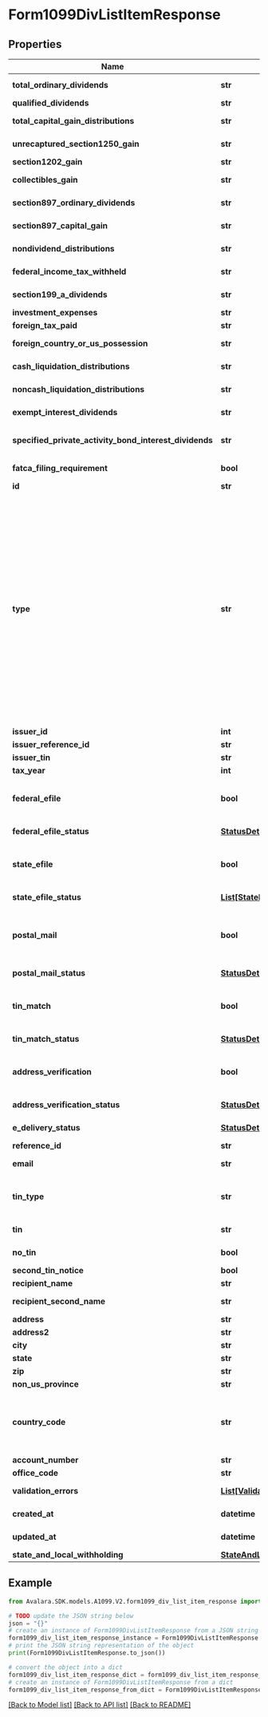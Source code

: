 # Form1099DivListItemResponse


## Properties

Name | Type | Description | Notes
------------ | ------------- | ------------- | -------------
**total_ordinary_dividends** | **str** | Total ordinary dividends | [optional] 
**qualified_dividends** | **str** | Qualified dividends | [optional] 
**total_capital_gain_distributions** | **str** | Total capital gain distributions | [optional] 
**unrecaptured_section1250_gain** | **str** | Unrecaptured Section 1250 gain | [optional] 
**section1202_gain** | **str** | Section 1202 gain | [optional] 
**collectibles_gain** | **str** | Collectibles (28%) gain | [optional] 
**section897_ordinary_dividends** | **str** | Section 897 ordinary dividends | [optional] 
**section897_capital_gain** | **str** | Section 897 capital gain | [optional] 
**nondividend_distributions** | **str** | Nondividend distributions | [optional] 
**federal_income_tax_withheld** | **str** | Federal income tax withheld | [optional] 
**section199_a_dividends** | **str** | Section 199A dividends | [optional] 
**investment_expenses** | **str** | Investment expenses | [optional] 
**foreign_tax_paid** | **str** | Foreign tax paid | [optional] 
**foreign_country_or_us_possession** | **str** | Foreign country or U.S. possession | [optional] 
**cash_liquidation_distributions** | **str** | Cash liquidation distributions | [optional] 
**noncash_liquidation_distributions** | **str** | Noncash liquidation distributions | [optional] 
**exempt_interest_dividends** | **str** | Exempt-interest dividends | [optional] 
**specified_private_activity_bond_interest_dividends** | **str** | Specified private activity bond interest dividends | [optional] 
**fatca_filing_requirement** | **bool** | FATCA filing requirement | [optional] 
**id** | **str** | ID of the form | [readonly] 
**type** | **str** | Type of the form. Will be one of:  * 940  * 941  * 943  * 944  * 945  * 1042  * 1042-S  * 1095-B  * 1095-C  * 1097-BTC  * 1098  * 1098-C  * 1098-E  * 1098-Q  * 1098-T  * 3921  * 3922  * 5498  * 5498-ESA  * 5498-SA  * 1099-MISC  * 1099-A  * 1099-B  * 1099-C  * 1099-CAP  * 1099-DIV  * 1099-G  * 1099-INT  * 1099-K  * 1099-LS  * 1099-LTC  * 1099-NEC  * 1099-OID  * 1099-PATR  * 1099-Q  * 1099-R  * 1099-S  * 1099-SA  * T4A  * W-2  * W-2G  * 1099-HC | 
**issuer_id** | **int** | Issuer ID | 
**issuer_reference_id** | **str** | Issuer Reference ID | [optional] 
**issuer_tin** | **str** | Issuer TIN | [optional] 
**tax_year** | **int** | Tax year | [optional] 
**federal_efile** | **bool** | Boolean indicating that federal e-filing has been scheduled for this form | 
**federal_efile_status** | [**StatusDetail**](StatusDetail.md) | Federal e-file status | [optional] [readonly] 
**state_efile** | **bool** | Boolean indicating that state e-filing has been scheduled for this form | 
**state_efile_status** | [**List[StateEfileStatusDetailResponse]**](StateEfileStatusDetailResponse.md) | State e-file status | [optional] [readonly] 
**postal_mail** | **bool** | Boolean indicating that postal mailing to the recipient has been scheduled for this form | 
**postal_mail_status** | [**StatusDetail**](StatusDetail.md) | Postal mail to recipient status | [optional] [readonly] 
**tin_match** | **bool** | Boolean indicating that TIN Matching has been scheduled for this form | 
**tin_match_status** | [**StatusDetail**](StatusDetail.md) | TIN Match status | [optional] [readonly] 
**address_verification** | **bool** | Boolean indicating that address verification has been scheduled for this form | 
**address_verification_status** | [**StatusDetail**](StatusDetail.md) | Address verification status | [optional] [readonly] 
**e_delivery_status** | [**StatusDetail**](StatusDetail.md) | EDelivery status | [optional] [readonly] 
**reference_id** | **str** | Reference ID | [optional] 
**email** | **str** | Recipient email address | [optional] 
**tin_type** | **str** | Type of TIN (Tax ID Number). Will be one of:  * SSN  * EIN  * ITIN  * ATIN | [optional] 
**tin** | **str** | Recipient Tax ID Number | [optional] 
**no_tin** | **bool** | Indicates whether the recipient has no TIN | [optional] 
**second_tin_notice** | **bool** | Second Tin Notice | [optional] 
**recipient_name** | **str** | Recipient name | [optional] 
**recipient_second_name** | **str** | Recipient second name | [optional] 
**address** | **str** | Address | [optional] 
**address2** | **str** | Address line 2 | [optional] 
**city** | **str** | City | [optional] 
**state** | **str** | US state | [optional] 
**zip** | **str** | Zip/postal code | [optional] 
**non_us_province** | **str** | Foreign province | [optional] 
**country_code** | **str** | Country code, as defined at https://www.irs.gov/e-file-providers/country-codes | [optional] 
**account_number** | **str** | Account Number | [optional] 
**office_code** | **str** | Office Code | [optional] 
**validation_errors** | [**List[ValidationErrorResponse]**](ValidationErrorResponse.md) | Validation errors | [optional] [readonly] 
**created_at** | **datetime** | Creation time | [optional] [readonly] 
**updated_at** | **datetime** | Update time | [optional] [readonly] 
**state_and_local_withholding** | [**StateAndLocalWithholdingResponse**](StateAndLocalWithholdingResponse.md) |  | [optional] 

## Example

```python
from Avalara.SDK.models.A1099.V2.form1099_div_list_item_response import Form1099DivListItemResponse

# TODO update the JSON string below
json = "{}"
# create an instance of Form1099DivListItemResponse from a JSON string
form1099_div_list_item_response_instance = Form1099DivListItemResponse.from_json(json)
# print the JSON string representation of the object
print(Form1099DivListItemResponse.to_json())

# convert the object into a dict
form1099_div_list_item_response_dict = form1099_div_list_item_response_instance.to_dict()
# create an instance of Form1099DivListItemResponse from a dict
form1099_div_list_item_response_from_dict = Form1099DivListItemResponse.from_dict(form1099_div_list_item_response_dict)
```
[[Back to Model list]](../README.md#documentation-for-models) [[Back to API list]](../README.md#documentation-for-api-endpoints) [[Back to README]](../README.md)


